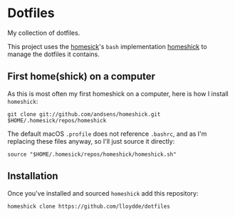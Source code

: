 # Dotfiles

My collection of dotfiles.

This project uses the [homesick][]'s `bash` implementation [homeshick][]
 to manage the dotfiles it contains.

[homesick]: https://github.com/technicalpickles/homesick
[homeshick]: https://github.com/andsens/homeshick

## First home(shick) on a computer

As this is most often my first homeshick on a computer, here is how I install `homeshick`:

    git clone git://github.com/andsens/homeshick.git $HOME/.homesick/repos/homeshick

The default macOS `.profile` does not reference `.bashrc`, and as I'm replacing these files anyway, so I'll just source it directly:

    source "$HOME/.homesick/repos/homeshick/homeshick.sh"

## Installation

Once you've installed and sourced `homeshick` add this repository:

    homeshick clone https://github.com/lloydde/dotfiles
